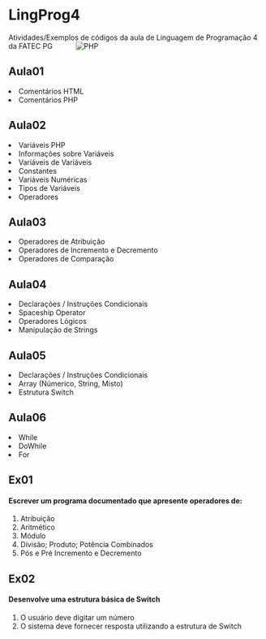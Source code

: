 # LingProg4
Atividades/Exemplos de códigos da aula de Linguagem de Programação 4 da FATEC PG&emsp;&emsp;&emsp;  ![PHP](https://img.shields.io/badge/PHP-777BB4?style=for-the-badge&logo=php&logoColor=white)&nbsp;


<h2>Aula01</h2>
<li>Comentários HTML</li>
<li>Comentários PHP</li>
<lh>

<h2>Aula02</h2>
<li>Variáveis PHP</li>
<li>Informações sobre Variáveis</li>
<li>Variáveis de Variáveis</li>
<li>Constantes</li>
<li>Variáveis Numéricas</li>
<li>Tipos de Variáveis</li>
<li>Operadores</li>

<h2>Aula03</h2>
<li>Operadores de Atribuição</li>
<li>Operadores de Incremento e Decremento</li>
<li>Operadores de Comparação</li>

<h2>Aula04</h2>
<li>Declarações / Instruções Condicionais</li>
<li>Spaceship Operator</li>
<li>Operadores Lógicos</li>
<li>Manipulação de Strings</li>

<h2>Aula05</h2>
<li>Declarações / Instruções Condicionais</li>
<li>Array (Númerico, String, Misto)</li>
<li>Estrutura Switch</li>

<h2>Aula06</h2>
<li>While</li>
<li>DoWhile</li>
<li>For</li>

<h2>Ex01</h2>
<h4>Escrever um programa documentado que apresente operadores de:</h4>
<ol type="ex01">
  <li>Atribuição</li>
  <li>Aritmético</li>
  <li>Módulo</li>
  <li>Divisão; Produto; Potência Combinados</li>
  <li>Pós e Pré Incremento e Decremento</li>
</ol>
  
<h2>Ex02</h2>
  <h4>Desenvolve uma estrutura básica de Switch</h4>
<ol type="ex02">
  <li>O usuário deve digitar um número</li>
  <li>O sistema deve fornecer resposta utilizando a estrutura de Switch</li>
</ol>
